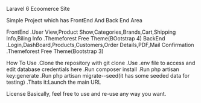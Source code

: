 Laravel 6 Ecoomerce Site

Simple Project which has FrontEnd And Back End Area

FrontEnd
   .User View,Product Show,Categories,Brands,Cart,Shipping Info,Biling Info
   .Themeforest Free Theme(BOotstrap 4)
BackEnd
    .Login,DashBoard,Products,Customers,Order Details,PDF,Mail Confirmation
    .Themeforest Free Theme(Bootstrap 3)
    
How To Use
    .Clone the repository with git clone
    .Use .env file to access and edit database credentials here
    .Run composer install
    .Run php artisan key:generate
    .Run php artisan migrate--seed(it has some seeded data for testing)
    .Thats it:Launch the main URL
    
License
    Basically, feel free to use and re-use any way you want.


